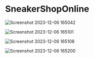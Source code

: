 # SneakerShopOnline

![Screenshot 2023-12-06 165042](https://github.com/Thinhnc199/SneakerShopOnline/assets/126652496/b30abf0f-c915-40a2-a5c3-275e500ebf9d)

![Screenshot 2023-12-06 165101](https://github.com/Thinhnc199/SneakerShopOnline/assets/126652496/5cc02479-ed5d-45c1-8d61-74b74b8867e0)

![Screenshot 2023-12-06 165108](https://github.com/Thinhnc199/SneakerShopOnline/assets/126652496/eb60a898-0cd3-4f52-808e-75f9cdee26c7)

![Screenshot 2023-12-06 165200](https://github.com/Thinhnc199/SneakerShopOnline/assets/126652496/64848a07-b0d8-4a02-a0b9-ab793e38adfd)
